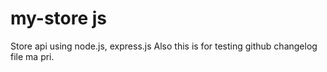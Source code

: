 # my-store js
Store api using node.js, express.js
Also this is for testing github changelog file ma pri.
